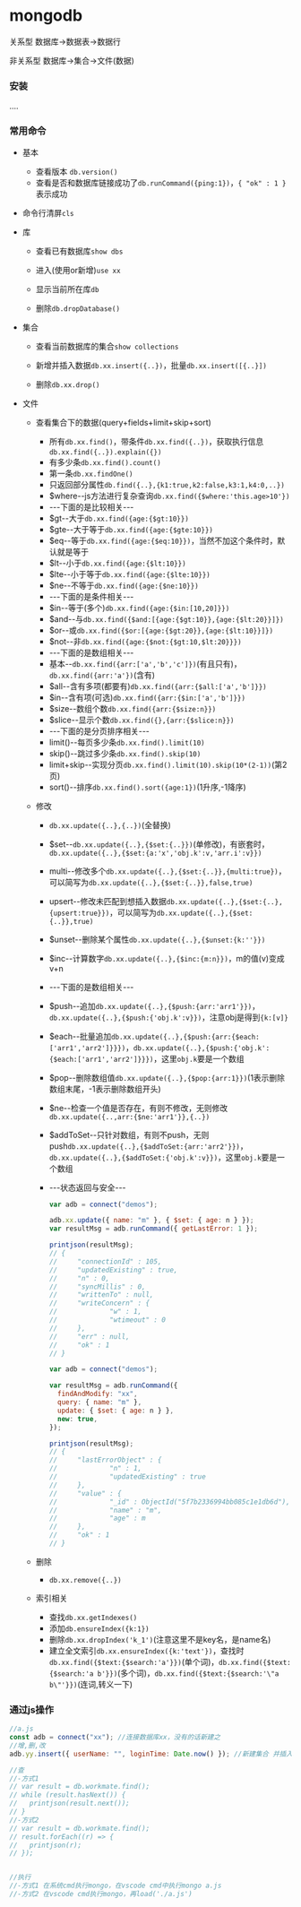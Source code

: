 # mongodb

关系型 数据库->数据表->数据行

非关系型 数据库->集合->文件(数据)

### 安装

....

### 常用命令

* 基本
  * 查看版本 `db.version()`
  * 查看是否和数据库链接成功了`db.runCommand({ping:1})`，`{ "ok" : 1 }`表示成功
* 命令行清屏`cls`
  
* 库

  * 查看已有数据库`show dbs`
  * 进入(使用or新增)`use xx`
  * 显示当前所在库`db`

  * 删除`db.dropDatabase()`

* 集合

  * 查看当前数据库的集合`show collections`

  * 新增并插入数据`db.xx.insert({..})`，批量`db.xx.insert([{..}])`
  * 删除`db.xx.drop()`

* 文件

  * 查看集合下的数据(query+fields+limit+skip+sort)

    * 所有`db.xx.find()`，带条件`db.xx.find({..})`，获取执行信息`db.xx.find({..}).explain({})`
    * 有多少条`db.xx.find().count()`
    * 第一条`db.xx.findOne()`
    * 只返回部分属性`db.find({..},{k1:true,k2:false,k3:1,k4:0,..})`
    * $where--js方法进行复杂查询`db.xx.find({$where:'this.age>10'})`
    * ---下面的是比较相关---
    * $gt--大于`db.xx.find({age:{$gt:10}})`
    * $gte--大于等于`db.xx.find({age:{$gte:10}})`
    * $eq--等于`db.xx.find({age:{$eq:10}})`，当然不加这个条件时，默认就是等于
    * $lt--小于`db.xx.find({age:{$lt:10}})`
    * $lte--小于等于`db.xx.find({age:{$lte:10}})`
    * $ne--不等于`db.xx.find({age:{$ne:10}})`
    * ---下面的是条件相关---
    * $in--等于(多个)`db.xx.find({age:{$in:[10,20]}})`
    * $and--与`db.xx.find({$and:[{age:{$gt:10}},{age:{$lt:20}}]})`
    * $or--或`db.xx.find({$or:[{age:{$gt:20}},{age:{$lt:10}}]})`
    * $not--非`db.xx.find({age:{$not:{$gt:10,$lt:20}}})`
    * ---下面的是数组相关---
    * 基本--`db.xx.find({arr:['a','b','c']})`(有且只有)，`db.xx.find({arr:'a'})`(含有)
    * $all--含有多项(都要有)`db.xx.find({arr:{$all:['a','b']}})`
    * $in--含有项(可选)`db.xx.find({arr:{$in:['a','b']}})`
    * $size--数组个数`db.xx.find({arr:{$size:n}})`
    * $slice--显示个数`db.xx.find({},{arr:{$slice:n}})`
    * ---下面的是分页排序相关---
    * limit()--每页多少条`db.xx.find().limit(10)`
    * skip()--跳过多少条`db.xx.find().skip(10)`
    * limit+skip--实现分页`db.xx.find().limit(10).skip(10*(2-1))`(第2页)
    * sort()--排序`db.xx.find().sort({age:1})`(1升序,-1降序)

  * 修改

    * `db.xx.update({..},{..})`(全替换)
    * $set--`db.xx.update({..},{$set:{..}})`(单修改)，有嵌套时，`db.xx.update({..},{$set:{a:'x','obj.k':v,'arr.i':v}})`

    * multi--修改多个`db.xx.update({..},{$set:{..}},{multi:true})`，可以简写为`db.xx.update({..},{$set:{..}},false,true)`

    * upsert--修改未匹配到想插入数据`db.xx.update({..},{$set:{..},{upsert:true}})`，可以简写为`db.xx.update({..},{$set:{..}},true)`

    * $unset--删除某个属性`db.xx.update({..},{$unset:{k:''}})`

    * $inc--计算数字`db.xx.update({..},{$inc:{m:n}})`，m的值(v)变成v+n

    * ---下面的是数组相关---

    * $push--追加`db.xx.update({..},{$push:{arr:'arr1'}})`，`db.xx.update({..},{$push:{'obj.k':v}})`，注意obj是得到`{k:[v]}`

    * $each--批量追加`db.xx.update({..},{$push:{arr:{$each:['arr1','arr2']}}})`，`db.xx.update({..},{$push:{'obj.k':{$each:['arr1','arr2']}}})`，这里`obj.k`要是一个数组

    * $pop--删除数组值`db.xx.update({..},{$pop:{arr:1}})`(1表示删除数组末尾，-1表示删除数组开头)

    * $ne--检查一个值是否存在，有则不修改，无则修改`db.xx.update({..,arr:{$ne:'arr1'}},{..})`

    * $addToSet--只针对数组，有则不push，无则push`db.xx.update({..},{$addToSet:{arr:'arr2'}})`，`db.xx.update({..},{$addToSet:{'obj.k':v}})`，这里`obj.k`要是一个数组

    * ---状态返回与安全---

      ```javascript
      var adb = connect("demos");
      
      adb.xx.update({ name: "m" }, { $set: { age: n } });
      var resultMsg = adb.runCommand({ getLastError: 1 });
      
      printjson(resultMsg);
      // {
      //     "connectionId" : 105,
      //     "updatedExisting" : true,
      //     "n" : 0,
      //     "syncMillis" : 0,
      //     "writtenTo" : null,
      //     "writeConcern" : {
      //             "w" : 1,
      //             "wtimeout" : 0
      //     },
      //     "err" : null,
      //     "ok" : 1
      // }
      ```

      ```javascript
      var adb = connect("demos");
      
      var resultMsg = adb.runCommand({
        findAndModify: "xx",
        query: { name: "m" }, 
        update: { $set: { age: n } }, 
        new: true,
      });
      
      printjson(resultMsg);
      // {
      //     "lastErrorObject" : {
      //             "n" : 1,
      //             "updatedExisting" : true
      //     },
      //     "value" : {
      //             "_id" : ObjectId("5f7b2336994bb085c1e1db6d"),
      //             "name" : "m",
      //             "age" : m
      //     },
      //     "ok" : 1
      // }
      ```

  * 删除

    * `db.xx.remove({..})`

  * 索引相关
    * 查找`db.xx.getIndexes()`
    * 添加`db.ensureIndex({k:1})`
    * 删除`db.xx.dropIndex('k_1')`(注意这里不是key名，是name名)
    * 建立全文索引`db.xx.ensureIndex({k:'text'})`，查找时`db.xx.find({$text:{$search:'a'}})`(单个词)，`db.xx.find({$text:{$search:'a b'}})`(多个词)，`db.xx.find({$text:{$search:'\"a b\"'}})`(连词,转义一下)

### 通过js操作

```javascript
//a.js
const adb = connect("xx"); //连接数据库xx，没有的话新建之
//增,删,改
adb.yy.insert({ userName: "", loginTime: Date.now() }); //新建集合 并插入数据

//查
//-方式1
// var result = db.workmate.find();
// while (result.hasNext()) {
//   printjson(result.next());
// }
//-方式2
// var result = db.workmate.find();
// result.forEach((r) => {
//   printjson(r);
// });


//执行
//-方式1 在系统cmd执行mongo，在vscode cmd中执行mongo a.js
//-方式2 在vscode cmd执行mongo，再load('./a.js')
```

